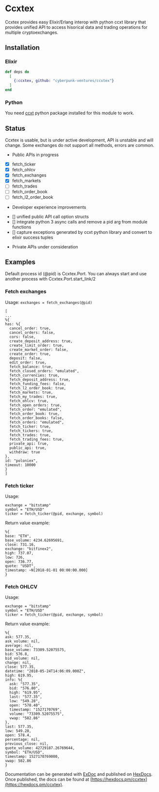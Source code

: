 # Ccxtex

Ccxtex provides easy Elixir/Erlang interop with python ccxt library that provides unified API to access hisorical data and trading operations for multiple cryptoexchanges.

## Installation


### Elixir

```elixir
def deps do
  [
    {:ccxtex, github: "cyberpunk-ventures/ccxtex"}
  ]
end
```

### Python

You need [ccxt](https://pypi.org/project/ccxt/) python package installed for this module to work.

## Status

Ccxtex is usable, but is under active development, API is unstable and will change. Some exchanges do not support all methods, errors are common.

* Public APIs in progress

- [x] fetch_ticker
- [x] fetch_ohlcv
- [x] fetch_exchanges
- [x] fetch_markets
- [ ] fetch_trades
- [ ] fetch_order_book
- [ ] fetch_l2_order_book

* Developer experience improvements

- [] unified public API call option structs
- [] integrate python 3 async calls and remove a pid arg from module functions
- [] capture exceptions generated by ccxt python library and convert to elixir success tuples

* Private APIs under consideration

## Examples

Default process id (@pid) is Ccxtex.Port. You can always start and use another process with Ccxtex.Port.start_link/2

### Fetch exchanges

Usage:
`exchanges = fetch_exchanges(@pid)`


```
[
...
%{
has: %{
  cancel_order: true,
  cancel_orders: false,
  cors: false,
  create_deposit_address: true,
  create_limit_order: true,
  create_market_order: false,
  create_order: true,
  deposit: false,
  edit_order: true,
  fetch_balance: true,
  fetch_closed_orders: "emulated",
  fetch_currencies: true,
  fetch_deposit_address: true,
  fetch_funding_fees: false,
  fetch_l2_order_book: true,
  fetch_markets: true,
  fetch_my_trades: true,
  fetch_ohlcv: true,
  fetch_open_orders: true,
  fetch_order: "emulated",
  fetch_order_book: true,
  fetch_order_books: false,
  fetch_orders: "emulated",
  fetch_ticker: true,
  fetch_tickers: true,
  fetch_trades: true,
  fetch_trading_fees: true,
  private_api: true,
  public_api: true,
  withdraw: true
},
id: "poloniex",
timeout: 10000
}
]
```


### Fetch ticker

Usage:

```
exchange = "bitstamp"
symbol = "ETH/USD"
ticker = fetch_ticker(@pid, exchange, symbol)
```

Return value example:
```
%{
base: "ETH",
base_volume: 4234.62695691,
close: 731.16,
exchange: "bitfinex2",
high: 737.07,
low: 726,
open: 736.77,
quote: "USDT",
timestamp: ~N[2018-01-01 00:00:00.000]
}
```

### Fetch OHLCV

Usage:

```
exchange = "bitstamp"
symbol = "ETH/USD"
ticker = fetch_ticker(@pid, exchange, symbol)
```

Return value example:
```
%{
ask: 577.35,
ask_volume: nil,
average: nil,
base_volume: 73309.52075575,
bid: 576.8,
bid_volume: nil,
change: nil,
close: 577.35,
datetime: "2018-05-24T14:06:09.000Z",
high: 619.95,
info: %{
  ask: "577.35",
  bid: "576.80",
  high: "619.95",
  last: "577.35",
  low: "549.28",
  open: "578.40",
  timestamp: "1527170769",
  volume: "73309.52075575",
  vwap: "582.86"
},
last: 577.35,
low: 549.28,
open: 578.4,
percentage: nil,
previous_close: nil,
quote_volume: 42729187.26769644,
symbol: "ETH/USD",
timestamp: 1527170769000,
vwap: 582.86
}
```



Documentation can be generated with [ExDoc](https://github.com/elixir-lang/ex_doc)
and published on [HexDocs](https://hexdocs.pm). Once published, the docs can
be found at [https://hexdocs.pm/ccxtex](https://hexdocs.pm/ccxtex).
